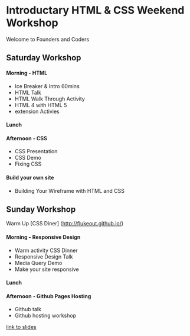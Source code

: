 # Introductary HTML & CSS Weekend Workshop
Welcome to Founders and Coders

## Saturday Workshop
#### Morning - HTML
- Ice Breaker & Intro 60mins
- HTML Talk
- HTML Walk Through Activity
- HTML 4 with HTML 5
- extension Activies

#### Lunch

#### Afternoon - CSS 
- CSS Presentation
- CSS Demo
- Fixing CSS

#### Build your own site
- Building Your Wireframe with HTML and CSS

## Sunday Workshop
Warm Up [CSS Diner] (http://flukeout.github.io/)
#### Morning - Responsive Design
- Warm activity CSS Dinner
- Responsive Design Talk
- Media Query Demo
- Make your site responsive

#### Lunch

#### Afternoon - Github Pages Hosting
- Github talk
- Github hosting workshop


[link to slides](https://docs.google.com/presentation/d/19hpTnLNG8hfwcV80mPMmBkUWYAmEnVDy4RYFTrgrnuU/edit)
